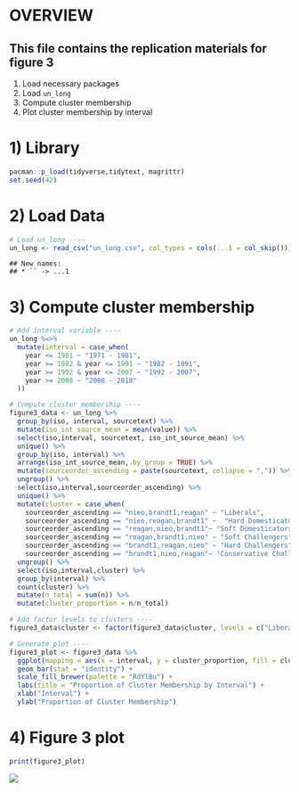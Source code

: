 # OVERVIEW

## This file contains the replication materials for figure 3

1)  Load necessary packages
2)  Load `un_long`
3)  Compute cluster membership
4)  Plot cluster membership by interval

# 1) Library

``` r
pacman::p_load(tidyverse,tidytext, magrittr)
set.seed(42)
```

# 2) Load Data

``` r
# Load un_long ----
un_long <- read_csv("un_long.csv", col_types = cols(...1 = col_skip()))
```

    ## New names:
    ## * `` -> ...1

# 3) Compute cluster membership

``` r
# Add interval variable ----
un_long %<>%
  mutate(interval = case_when(
    year <= 1981 ~ "1971 - 1981",
    year >= 1982 & year <= 1991 ~ "1982 - 1991",
    year >= 1992 & year <= 2007 ~ "1992 - 2007",
    year >= 2008 ~ "2008 - 2018"
  ))

# Compute cluster membership ----
figure3_data <- un_long %>% 
  group_by(iso, interval, sourcetext) %>% 
  mutate(iso_int_source_mean = mean(value)) %>% 
  select(iso,interval, sourcetext, iso_int_source_mean) %>%
  unique() %>% 
  group_by(iso, interval) %>% 
  arrange(iso_int_source_mean,.by_group = TRUE) %>% 
  mutate(sourceorder_ascending = paste(sourcetext, collapse = ",")) %>% 
  ungroup() %>% 
  select(iso,interval,sourceorder_ascending) %>% 
  unique() %>% 
  mutate(cluster = case_when(
    sourceorder_ascending == "nieo,brandt1,reagan" ~ "Liberals",
    sourceorder_ascending == "nieo,reagan,brandt1" ~  "Hard Domesticators",
    sourceorder_ascending == "reagan,nieo,brandt1"~ "Soft Domesticators",
    sourceorder_ascending == "reagan,brandt1,nieo" ~ "Soft Challengers",
    sourceorder_ascending == "brandt1,reagan,nieo" ~ "Hard Challengers",
    sourceorder_ascending == "brandt1,nieo,reagan"~ "Conservative Challengers")) %>% 
  ungroup() %>% 
  select(iso,interval,cluster) %>% 
  group_by(interval) %>% 
  count(cluster) %>% 
  mutate(n_total = sum(n)) %>% 
  mutate(cluster_proportion = n/n_total)

# Add factor levels to clusters ----
figure3_data$cluster <- factor(figure3_data$cluster, levels = c("Liberals", "Hard Domesticators", "Soft Domesticators", "Soft Challengers", "Hard Challengers", "Conservative Challengers"))

# Generate plot ----
figure3_plot <- figure3_data %>% 
  ggplot(mapping = aes(x = interval, y = cluster_proportion, fill = cluster)) +
  geom_bar(stat = "identity") +
  scale_fill_brewer(palette = "RdYlBu") + 
  labs(title = "Proportion of Cluster Membership by Interval") + 
  xlab("Interval") + 
  ylab("Proportion of Cluster Membership")
```

# 4) Figure 3 plot

``` r
print(figure3_plot)
```

![](figures_files/figure-gfm/unnamed-chunk-4-1.png)<!-- -->
